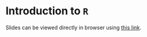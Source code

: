 # Introduction to `R`

Slides can be viewed directly in browser using [this link](https://cdn.rawgit.com/TuorlaObservatory/CompCoffee/f2e6c33e/r/intro/slides.html).
